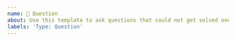 ```yaml
---
name: 🙋 Question
about: Use this template to ask questions that could not get solved over chat
labels: 'Type: Question'
---
```


<!--
Please read FAQ.md and docs.joinsharebook.org first.
Please search among past open/closed issues for a similar one beforehand:
- https://github.com/Volen99/Sharebook/issues?q=
Please ask first on the IRC/Matrix chat room. If nobody answers after 24h (except weekends), please fill an issue here.

All done? Then ask your question below:
-->
